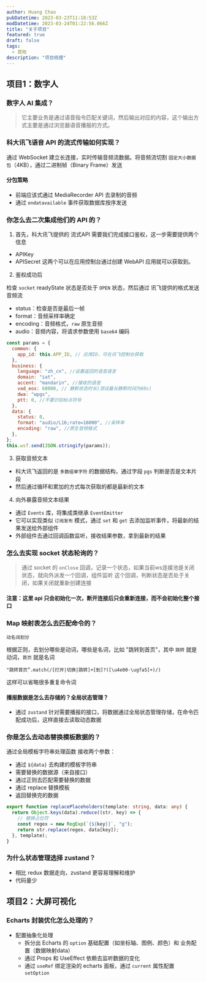 ```yaml
---
author: Huang Chao
pubDatetime: 2023-03-23T11:18:53Z
modDatetime: 2023-03-24T01:22:56.066Z
title: "关于项目"
featured: true
draft: false
tags:
  - 其他
description: "项目梳理"
---
```


## 项目1：数字人

### 数字人 AI 集成？

> 它主要业务是通过语音指令匹配关键词，然后输出对应的内容，这个输出方式主要是通过浏览器语音播报的方式。

### 科大讯飞语音 API 的流式传输如何实现？

通过 WebSocket 建立长连接，实时传输音频流数据。将音频流切割 `固定大小数据包`（4KB），通过二进制帧（Binary Frame）发送

#### 分包策略

- 前端应该式通过 MediaRecorder API 去录制的音频
- 通过 `ondatavailable` 事件获取数据库按序发送

### 你怎么去二次集成他们的 API 的？

1. 首先，科大讯飞提供的 流式API 需要我们完成接口鉴权，这一步需要提供两个信息

- APIKey
- APISecret
  这两个可以在应用控制台通过创建 WebAPI 应用就可以获取到。

2. 鉴权成功后

检查 `socket` readyState 状态是否处于 `OPEN` 状态，然后通过 讯飞提供的格式发送音频流

- status：检查是否是最后一帧
- format：音频采样率确定
- encoding：音频格式，`raw` 原生音频
- audio：音频内容，将请求参数使用 `base64` 编码

```js
const params = {
  common: {
    app_id: this.APP_ID, // 应用ID，可在讯飞控制台获取
  },
  business: {
    language: "zh_cn", //设置返回的语音语言
    domain: "iat",
    accent: "mandarin", //接收的语音
    vad_eos: 60000, // 静默状态时长(测试最长静默时间为60s)
    dwa: "wpgs",
    ptt: 0, //不要识别标点符号
  },
  data: {
    status: 0,
    format: "audio/L16;rate=16000", //采样率
    encoding: "raw", //原生音频格式
  },
};
this.ws?.send(JSON.stringify(params));
```

3. 获取音频文本

- 科大讯飞返回的是 `多数组单字符` 的数据结构，通过字段 `pgs` 判断是否是文本片段
- 然后通过循环和累加的方式每次获取的都是最新的文本

4. 向外暴露音频文本结果

- 通过 `Events` 库，将集成类继承 `EventEmitter`
- 它可以实现类似 `订阅发布` 模式，通过 `set` 和 `get` 去添加监听事件，将最新的结果发送给外部组件
- 外部组件去通过回调函数监听，接收结果参数，拿到最新的结果

### 怎么去实现 socket 状态轮询的？

> 通过 socket 的 `onClose` 回调，记录一个状态，如果当前ws连接池是关闭状态，就向外派发一个回调，组件监听
> 这个回调，判断状态是否处于关闭，如果关闭就重新创建连接

#### 注意：这里 api 只会初始化一次，断开连接后只会重新连接，而不会初始化整个接口

### Map 映射表怎么去匹配命令的？

`动名词划分`

根据正则，去划分哪些是动词，哪些是名词，比如 "跳转到首页"，其中 `跳转` 就是动词，`首页` 就是名词

```regexp
"跳转首页”.match(/[打开|切换|跳转]+[到]?([\u4e00-\ugfa5]+)/)
```

这样可以省略很多重复命令词

#### 播报数据是怎么去存储的？全局状态管理？

- 通过 `zustand`
  针对需要播报的接口，将数据通过全局状态管理存储，在命令匹配成功后，这样直接去读取动态数据

### 你是怎么去动态替换模板数据的？

通过全局模板字符串处理函数
接收两个参数：

- 通过 `${data}` 去构建的模板字符串
- 需要替换的数据源（来自接口）
- 通过正则去匹配需要替换的数据
- 通过 replace 替换模板
- 返回替换完的数据

```ts
export function replacePlaceholders(template: string, data: any) {
  return Object.keys(data).reduce((str, key) => {
    // 替换占位符
    const regex = new RegExp(`{${key}}`, "g");
    return str.replace(regex, data[key]);
  }, template);
}
```

### 为什么状态管理选择 zustand？

- 相比 redux 数据走向，zustand 更容易理解和维护
- 代码量少

## 项目2：大屏可视化

### Echarts 封装优化怎么处理的？

- 配置抽象化处理
  - 拆分出 Echarts 的 `option` 基础配置（如坐标轴、图例、颜色）和 业务配置（数据映射data）
  - 通过 Props 和 UseEffect 依赖去监听数据的变化
  - 通过 `useRef` 绑定渲染的 echarts 面板，通过 `current` 属性配置 `setOption`
